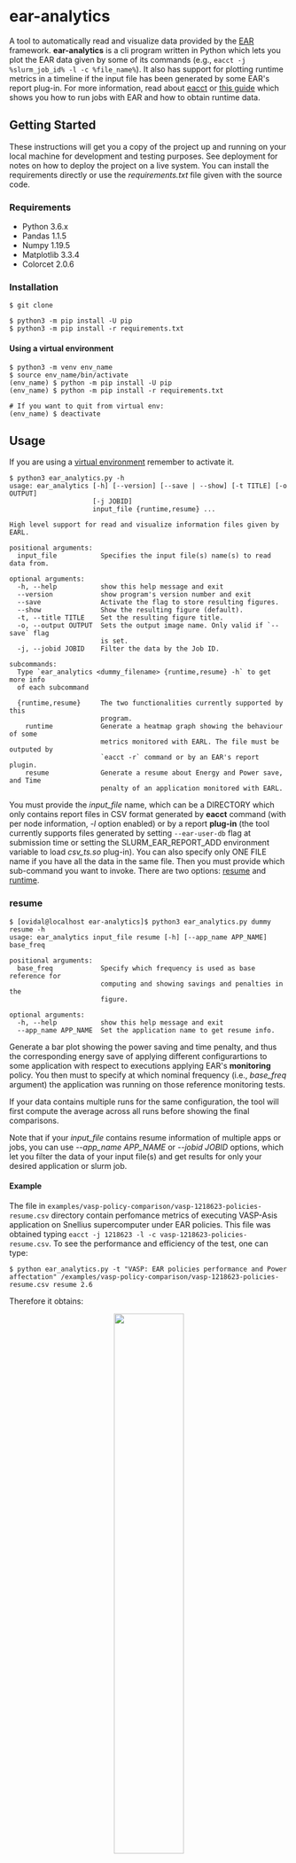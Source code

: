 # ear-analytics

A tool to automatically read and visualize data provided by the [EAR](https://gitlab.bsc.es/ear_team/ear/-/wikis/home) framework.
**ear-analytics** is a cli program written in Python which lets you plot the EAR data given by some of its commands (e.g., `eacct -j %slurm_job_id% -l -c %file_name%`). It also has support for plotting runtime metrics in a timeline if the input file has been generated by some EAR's report plug-in.
For more information, read about [eacct](https://gitlab.bsc.es/ear_team/ear/-/wikis/Commands#energy-account-eacct) or [this guide](https://gitlab.bsc.es/ear_team/ear/-/wikis/User%20guide#running-jobs-with-ear) which shows you how to run jobs with EAR and how to obtain runtime data.

## Getting Started

These instructions will get you a copy of the project up and running on your local machine for development and testing purposes. See deployment for notes on how to deploy the project on a live system.
You can install the requirements directly or use the *requirements.txt* file given with the source code.

### Requirements

- Python 3.6.x
- Pandas 1.1.5
- Numpy 1.19.5
- Matplotlib 3.3.4
- Colorcet 2.0.6


### Installation

`$ git clone`

```
$ python3 -m pip install -U pip
$ python3 -m pip install -r requirements.txt
```

#### Using a virtual environment

```
$ python3 -m venv env_name
$ source env_name/bin/activate
(env_name) $ python -m pip install -U pip
(env_name) $ python -m pip install -r requirements.txt

# If you want to quit from virtual env:
(env_name) $ deactivate
```

## Usage

If you are using a [virtual environment](#using-a-virtual-environment) remember to activate it.

```
$ python3 ear_analytics.py -h
usage: ear_analytics [-h] [--version] [--save | --show] [-t TITLE] [-o OUTPUT]
                     [-j JOBID]
                     input_file {runtime,resume} ...

High level support for read and visualize information files given by EARL.

positional arguments:
  input_file           Specifies the input file(s) name(s) to read data from.

optional arguments:
  -h, --help           show this help message and exit
  --version            show program's version number and exit
  --save               Activate the flag to store resulting figures.
  --show               Show the resulting figure (default).
  -t, --title TITLE    Set the resulting figure title.
  -o, --output OUTPUT  Sets the output image name. Only valid if `--save` flag
                       is set.
  -j, --jobid JOBID    Filter the data by the Job ID.

subcommands:
  Type `ear_analytics <dummy_filename> {runtime,resume} -h` to get more info
  of each subcommand

  {runtime,resume}     The two functionalities currently supported by this
                       program.
    runtime            Generate a heatmap graph showing the behaviour of some
                       metrics monitored with EARL. The file must be outputed by
                       `eacct -r` command or by an EAR's report plugin.
    resume             Generate a resume about Energy and Power save, and Time
                       penalty of an application monitored with EARL.

```

You must provide the *input_file* name, which can be a DIRECTORY which only contains report files in CSV format generated by **eacct** command  (with per node information, *-l* option enabled) or by a report **plug-in** (the tool currently supports files generated by setting `--ear-user-db` flag at submission time or setting the SLURM_EAR_REPORT_ADD environment variable to load *csv_ts.so* plug-in). You can also specify only ONE FILE name if you have all the data in the same file.
Then you must provide which sub-command you want to invoke. There are two options: [resume](#resume) and [runtime](#runtime).

### resume

```
$ [ovidal@localhost ear-analytics]$ python3 ear_analytics.py dummy resume -h
usage: ear_analytics input_file resume [-h] [--app_name APP_NAME] base_freq

positional arguments:
  base_freq            Specify which frequency is used as base reference for
                       computing and showing savings and penalties in the
                       figure.

optional arguments:
  -h, --help           show this help message and exit
  --app_name APP_NAME  Set the application name to get resume info.

```

Generate a bar plot showing the power saving and time penalty, and thus the corresponding energy save of applying different configurartions to some application with respect to executions applying EAR's **monitoring** policy.
You then must to specify at which nominal frequency (i.e., *base_freq* argument) the application was running on those reference monitoring tests.

If your data contains multiple runs for the same configuration, the tool will first compute the average across all runs before showing the final comparisons.

Note that if your *input_file* contains resume information of multiple apps or jobs, you can use *--app\_name APP\_NAME* or *--jobid JOBID* options, which let you filter the data of your input file(s) and get results for only your desired application or slurm job.

#### Example

The file in `examples/vasp-policy-comparison/vasp-1218623-policies-resume.csv` directory contain perfomance metrics of executing VASP-Asis application on Snellius supercomputer under EAR policies. This file was obtained typing `eacct -j 1218623 -l -c vasp-1218623-policies-resume.csv`.
To see the performance and efficiency of the test, one can type:

`$ python ear_analytics.py -t "VASP: EAR policies performance and Power affectation" /examples/vasp-policy-comparison/vasp-1218623-policies-resume.csv resume 2.6`

Therefore it obtains:

<div align="center">
  <img src="extra/examples/imgs/vasp-1218623-policies-resume.png" width="50%">
</div>

Note that on the above graph there is some configuration running the application using *monitoring* with a *base_freq* of 2.601 GHz.
This means that the test was run setting the Turbo CPU frequency for those nodes.

This is why the command requires the user to use the *base_freq* argument, because it becomes more flexible to compare configurations as now you can compare different *monitoring* tests (i.e., tests with different fixed CPU frequencies) with one reference monitoring test with CPU frequency fixed at *base_freq*. For example, you can see the performance of the previous application not applying any EAR optimisation policy but fixing default CPU frequency and compare it with a test where the application ran at Turbo, by typing:

`put python command`

`put the image vs. turbo`

and you can conclude that this appliction get no benefit (in terms of energy efficiency) by running it at Turbo frequency.

### runtime

```
$ python3 ear_analytics.py dumy runtime --help
usage: ear_analytics input_file runtime [-h] [-s STEPID] -m
                                        {cpi,gflops,avg.cpufreq,tpi,gbs,dc-node-power,dram-power,pck-power,p.mpi}
                                        [{cpi,gflops,avg.cpufreq,tpi,gbs,dc-node-power,dram-power,pck-power,p.mpi} ...]

optional arguments:
  -h, --help                            show this help message and exit
  -s, --stepid STEPID                   Sets the STEP ID of the job you are
                                        working with.
  -m, --metrics {cpi,gflops,avg.cpufreq,tpi,gbs,dc-node-power,dram-power,pck-power,p.mpi} [{cpi,gflops,avg.cpufreq,tpi,gbs,dc-node-power,dram-power,pck-power,p.mpi} ...]
                                        Specify which metrics you want to
                                        visualize.
```

Generate a heatmap-based graph for each metric specified by *--metrics* argument.
Note that the accepted metrics by your **ear-analytics** installation must be specified in the [configuration](#configuration) file.

The resulting figure (for each *--metric* specified) will be a timeline where for each node your application had used you will see a heatmap showing an intuitive visualization about the value of the metric each figure is showing. All nodes visualized share the same timeline, which makes this command useful to check the application behaviour across all of them.

#### Example

The next table shows content of extra/examples/bt\_test\_loops file, which content output information of all loops recorded by EAR during the execution of a BT kernel configure to be executed with 160 MPI processes accross 4 nodes. We will visualize the CPI, GFLOPS and the percentage of time spent in MPI blocking calls reported by EAR for each of the 4 nodes this kernel was executed.

![alt text](examples/pop_loops_table.png)

To get the wanted results, we type:

`$ python ear_analytics.py -t "BT 4N" -o "BT_4N" extra/examples/bt_test_loops runtime -m cpi gflops p.mpi`

We get the following images:

![alt text](extra/examples/bt_test_runtime/runtime_CPI.jpg)
![alt text](extra/examples/bt_test_runtime/runtime_GFLOPS.jpg)
![alt text](extra/examples/bt_test_runtime/runtime_P.MPI.jpg)

### Configuration

**ear-analytics** works with a configuration file called *config.ini*. You can modify the template given in this repository.
By now, this configuration file only lets you specify which metrics will be accepted by **ear-analytics** and for which range of values will work each one based on the architecture you are working.
Note that all metrics you specify must be reported before by [eacct](https://gitlab.bsc.es/ear_team/ear/-/wikis/Commands#energy-account-eacct) command or by metrics plugin specified by SLURM\_EAR\_REPORT\_ADD environment variable,
and each metric name must be the same as it is reported in the header of the generated files.

For more information about why specify metrics configuration, read [runtime](#runtime) sub-command section.

## Contact

For any question and suggestion, contact with oriol.vidal@bsc.es.

